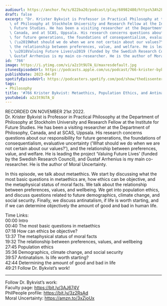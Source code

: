 ```yaml
---
audiourl: https://anchor.fm/s/822ba20/podcast/play/60982480/https%3A%2F%2Fd3ctxlq1ktw2nl.cloudfront.net%2Fstaging%2F2022-10-21%2Fa09bcb93-90af-c03f-4cdf-1a874b81c6fa.m4a
draft: false
excerpt: "Dr. Krister Bykvist is Professor in Practical Philosophy at the Department\
  \ of Philosophy at Stockholm University and Research Fellow at the Institute for\
  \ Future Studies. He has been a visiting researcher at the Department of Philosophy,\
  \ Canada, and at SCAS, Uppsala. His research concerns questions about our responsibility\
  \ for future generations, the foundations of consequentialism, evaluative uncertainty\
  \ (\u2019What should we do when we are not certain about our values?\u2019), and\
  \ the relationship between preferences, value, and welfare. He is leading the project\
  \ \u2018Valuing Future Lives\u2019 (funded by the Swedish Research Council), and\
  \ Gustaf Arrhenius is my main co-researcher. He is the author of Moral Uncertainty."
id: '766'
image: https://i.ytimg.com/vi/a2z3t9U7A_U/maxresdefault.jpg
itunesEpisodeUrl: https://podcasts.apple.com/us/podcast/766-krister-bykvist-metaethics-population-ethics-and/id1451347236?i=1000607901570&uo=4
publishDate: 2023-04-07
spotifyEpisodeUrl: https://podcasters.spotify.com/pod/show/thedissenter/episodes/766-Krister-Bykvist-Metaethics--Population-Ethics--and-Antinatalism-e1r3hog
tags:
- Philosophy
title: '#766 Krister Bykvist: Metaethics, Population Ethics, and Antinatalism'
youtubeid: a2z3t9U7A_U
---
```

<div class="timelinks">

RECORDED ON NOVEMBER 21st 2022.  
Dr. Krister Bykvist is Professor in Practical Philosophy at the Department of Philosophy at Stockholm University and Research Fellow at the Institute for Future Studies. He has been a visiting researcher at the Department of Philosophy, Canada, and at SCAS, Uppsala. His research concerns questions about our responsibility for future generations, the foundations of consequentialism, evaluative uncertainty (’What should we do when we are not certain about our values?’), and the relationship between preferences, value, and welfare. He is leading the project ‘Valuing Future Lives’ (funded by the Swedish Research Council), and Gustaf Arrhenius is my main co-researcher. He is the author of Moral Uncertainty.

In this episode, we talk about metaethics. We start by discussing what the most basic questions in metaethics are, how ethics can be objective, and the metaphysical status of moral facts. We talk about the relationship between preferences, values, and wellbeing. We get into population ethics, and discuss questions related to future demographics, climate change, and social security. Finally, we discuss antinatalism, if life is worth starting, and if we can determine objectively the amount of good and bad in human life.

Time Links:  
<time>00:00</time> Intro  
<time>00:40</time> The most basic questions in metaethics  
<time>07:18</time> How can ethics be objective?  
<time>13:37</time> The metaphysical status of moral facts  
<time>19:32</time> The relationship between preferences, values, and wellbeing  
<time>27:45</time> Population ethics  
<time>35:36</time> Demographics, climate change, and social security  
<time>39:57</time> Antinatalism. Is life worth starting?  
<time>42:44</time> Determining the amount of good and bad in life  
<time>49:21</time> Follow Dr. Bykvist’s work!

---

Follow Dr. Bykvist’s work:  
Faculty page: https://bit.ly/3AJ674V  
PhilPeople profile: https://bit.ly/3z2RsAd  
Moral Uncertainty: https://amzn.to/3xZjoUx
</div>


